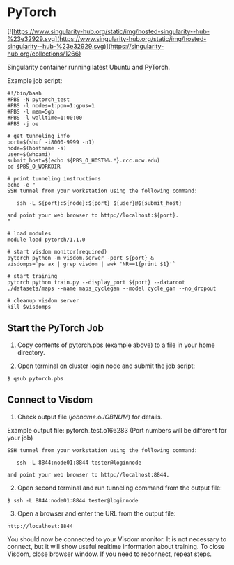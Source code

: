 # PyTorch
[![https://www.singularity-hub.org/static/img/hosted-singularity--hub-%23e32929.svg](https://www.singularity-hub.org/static/img/hosted-singularity--hub-%23e32929.svg)](https://singularity-hub.org/collections/1266)

Singularity container running latest Ubuntu and PyTorch.

Example job script:
```
#!/bin/bash
#PBS -N pytorch_test
#PBS -l nodes=1:ppn=1:gpus=1
#PBS -l mem=5gb
#PBS -l walltime=1:00:00
#PBS -j oe

# get tunneling info
port=$(shuf -i8000-9999 -n1)
node=$(hostname -s)
user=$(whoami)
submit_host=$(echo ${PBS_O_HOST%%.*}.rcc.mcw.edu)
cd $PBS_O_WORKDIR

# print tunneling instructions
echo -e "
SSH tunnel from your workstation using the following command:
   
   ssh -L ${port}:${node}:${port} ${user}@${submit_host}
   
and point your web browser to http://localhost:${port}.
"

# load modules
module load pytorch/1.1.0

# start visdom monitor(required)
pytorch python -m visdom.server -port ${port} &
visdomps=`ps ax | grep visdom | awk 'NR==1{print $1}'`

# start training
pytorch python train.py --display_port ${port} --dataroot ./datasets/maps --name maps_cyclegan --model cycle_gan --no_dropout

# cleanup visdom server
kill $visdomps
```

## Start the PyTorch Job
1. Copy contents of pytorch.pbs (example above) to a file in your home directory.

2. Open terminal on cluster login node and submit the job script:

```
$ qsub pytorch.pbs
```

## Connect to Visdom
1. Check output file (*jobname*.o*JOBNUM*) for details.

Example output file: pytorch_test.o166283 (Port numbers will be different for your job)
```
SSH tunnel from your workstation using the following command:

   ssh -L 8844:node01:8844 tester@loginnode

and point your web browser to http://localhost:8844.
```

2. Open second terminal and run tunneling command from the output file:
```
$ ssh -L 8844:node01:8844 tester@loginnode
```
3. Open a browser and enter the URL from the output file:
```
http://localhost:8844
```

You should now be connected to your Visdom monitor. It is not necessary to connect, but it will show useful realtime information about training. To close Visdom, close browser window. If you need to reconnect, repeat steps.
